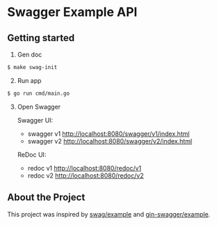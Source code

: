 # Swagger Example API

## Getting started

1. Gen doc

```bash
$ make swag-init
```

2. Run app

```bash
$ go run cmd/main.go
```

3. Open Swagger

   Swagger UI:
    - swagger v1 [http://localhost:8080/swagger/v1/index.html](http://localhost:8080/swagger/v1/index.html)
    - swagger v2 [http://localhost:8080/swagger/v2/index.html](http://localhost:8080/swagger/v2/index.html)

   ReDoc UI:
    - redoc v1 [http://localhost:8080/redoc/v1](http://localhost:8080/redoc/v1)
    - redoc v2 [http://localhost:8080/redoc/v2](http://localhost:8080/redoc/v2)

## About the Project

This project was inspired by [swag/example](https://github.com/swaggo/swag/tree/master/example)
and [gin-swagger/example](https://github.com/swaggo/gin-swagger/tree/master/example).
